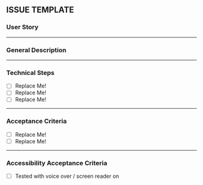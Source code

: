 ## ISSUE TEMPLATE

### User Story

<!--- As a user, I want to be able ______, so that I can _____. --->

---

### General Description

<!--- The scope of this ticket includes fixing / building / creating the ability to .... --->

---

### Technical Steps

<!--- A checklist of technical steps taken to complete the work, for helping create an outline before you start you work, updating the steps as your work and methods evolve, and maintaining a record of your work for Knowledge Transfer and retention. --->

- [ ] Replace Me!
- [ ] Replace Me!
- [ ] Replace Me!

---

### Acceptance Criteria

- [ ] Replace Me!
- [ ] Replace Me!

---

### Accessibility Acceptance Criteria

<!--- If applicable, features should be gut-tested with screen reader / voice over on. Specific needs for individual features can be detailed in a checklist below--->

- [ ] Tested with voice over / screen reader on
